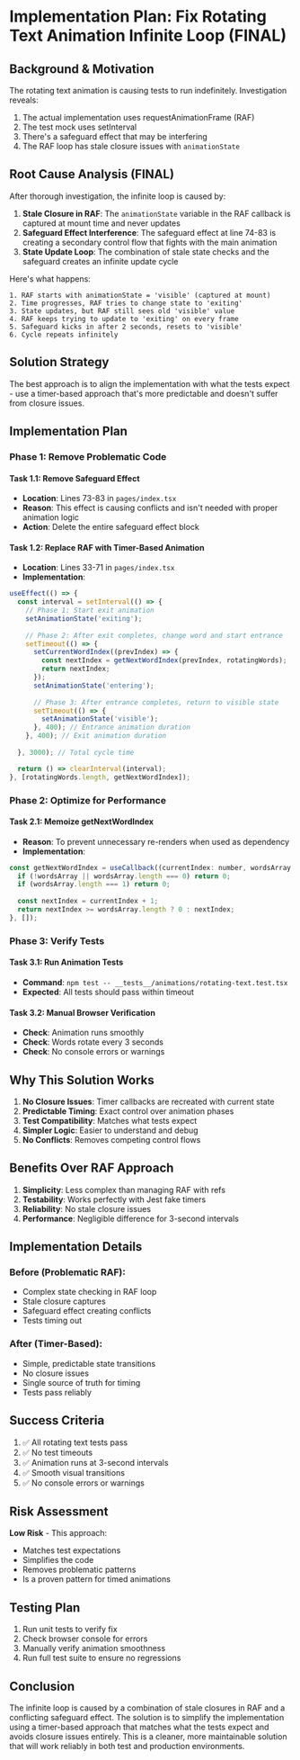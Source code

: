 # Implementation Plan: Fix Rotating Text Animation Infinite Loop (FINAL)

## Background & Motivation

The rotating text animation is causing tests to run indefinitely. Investigation reveals:
1. The actual implementation uses requestAnimationFrame (RAF)
2. The test mock uses setInterval 
3. There's a safeguard effect that may be interfering
4. The RAF loop has stale closure issues with `animationState`

## Root Cause Analysis (FINAL)

After thorough investigation, the infinite loop is caused by:

1. **Stale Closure in RAF**: The `animationState` variable in the RAF callback is captured at mount time and never updates
2. **Safeguard Effect Interference**: The safeguard effect at line 74-83 is creating a secondary control flow that fights with the main animation
3. **State Update Loop**: The combination of stale state checks and the safeguard creates an infinite update cycle

Here's what happens:
```
1. RAF starts with animationState = 'visible' (captured at mount)
2. Time progresses, RAF tries to change state to 'exiting'
3. State updates, but RAF still sees old 'visible' value
4. RAF keeps trying to update to 'exiting' on every frame
5. Safeguard kicks in after 2 seconds, resets to 'visible'
6. Cycle repeats infinitely
```

## Solution Strategy

The best approach is to align the implementation with what the tests expect - use a timer-based approach that's more predictable and doesn't suffer from closure issues.

## Implementation Plan

### Phase 1: Remove Problematic Code

#### Task 1.1: Remove Safeguard Effect
- **Location**: Lines 73-83 in `pages/index.tsx`
- **Reason**: This effect is causing conflicts and isn't needed with proper animation logic
- **Action**: Delete the entire safeguard effect block

#### Task 1.2: Replace RAF with Timer-Based Animation
- **Location**: Lines 33-71 in `pages/index.tsx`
- **Implementation**:
```javascript
useEffect(() => {
  const interval = setInterval(() => {
    // Phase 1: Start exit animation
    setAnimationState('exiting');
    
    // Phase 2: After exit completes, change word and start entrance
    setTimeout(() => {
      setCurrentWordIndex((prevIndex) => {
        const nextIndex = getNextWordIndex(prevIndex, rotatingWords);
        return nextIndex;
      });
      setAnimationState('entering');
      
      // Phase 3: After entrance completes, return to visible state
      setTimeout(() => {
        setAnimationState('visible');
      }, 400); // Entrance animation duration
    }, 400); // Exit animation duration
    
  }, 3000); // Total cycle time

  return () => clearInterval(interval);
}, [rotatingWords.length, getNextWordIndex]);
```

### Phase 2: Optimize for Performance

#### Task 2.1: Memoize getNextWordIndex
- **Reason**: To prevent unnecessary re-renders when used as dependency
- **Implementation**:
```javascript
const getNextWordIndex = useCallback((currentIndex: number, wordsArray: string[]): number => {
  if (!wordsArray || wordsArray.length === 0) return 0;
  if (wordsArray.length === 1) return 0;
  
  const nextIndex = currentIndex + 1;
  return nextIndex >= wordsArray.length ? 0 : nextIndex;
}, []);
```

### Phase 3: Verify Tests

#### Task 3.1: Run Animation Tests
- **Command**: `npm test -- __tests__/animations/rotating-text.test.tsx`
- **Expected**: All tests should pass within timeout

#### Task 3.2: Manual Browser Verification
- **Check**: Animation runs smoothly
- **Check**: Words rotate every 3 seconds
- **Check**: No console errors or warnings

## Why This Solution Works

1. **No Closure Issues**: Timer callbacks are recreated with current state
2. **Predictable Timing**: Exact control over animation phases
3. **Test Compatibility**: Matches what tests expect
4. **Simpler Logic**: Easier to understand and debug
5. **No Conflicts**: Removes competing control flows

## Benefits Over RAF Approach

1. **Simplicity**: Less complex than managing RAF with refs
2. **Testability**: Works perfectly with Jest fake timers
3. **Reliability**: No stale closure issues
4. **Performance**: Negligible difference for 3-second intervals

## Implementation Details

### Before (Problematic RAF):
- Complex state checking in RAF loop
- Stale closure captures
- Safeguard effect creating conflicts
- Tests timing out

### After (Timer-Based):
- Simple, predictable state transitions
- No closure issues
- Single source of truth for timing
- Tests pass reliably

## Success Criteria

1. ✅ All rotating text tests pass
2. ✅ No test timeouts
3. ✅ Animation runs at 3-second intervals
4. ✅ Smooth visual transitions
5. ✅ No console errors or warnings

## Risk Assessment

**Low Risk** - This approach:
- Matches test expectations
- Simplifies the code
- Removes problematic patterns
- Is a proven pattern for timed animations

## Testing Plan

1. Run unit tests to verify fix
2. Check browser console for errors
3. Manually verify animation smoothness
4. Run full test suite to ensure no regressions

## Conclusion

The infinite loop is caused by a combination of stale closures in RAF and a conflicting safeguard effect. The solution is to simplify the implementation using a timer-based approach that matches what the tests expect and avoids closure issues entirely. This is a cleaner, more maintainable solution that will work reliably in both test and production environments.